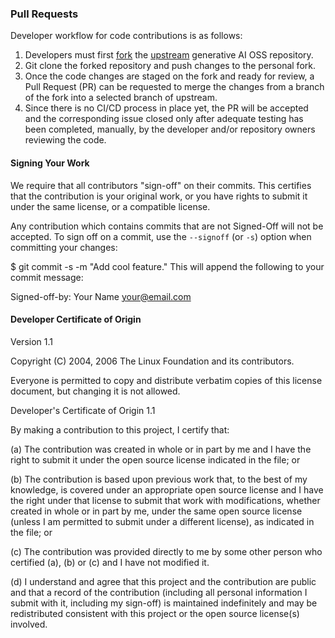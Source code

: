 ### Pull Requests
Developer workflow for code contributions is as follows:

1. Developers must first [fork](https://docs.github.com/en/pull-requests/collaborating-with-pull-requests/working-with-forks/fork-a-repo) the [upstream](https://github.com/NVIDIA/GenerativeAIExamples/tree/main) generative AI OSS repository.
2. Git clone the forked repository and push changes to the personal fork.
3. Once the code changes are staged on the fork and ready for review, a Pull Request (PR) can be requested to merge the changes from a branch of the fork into a selected branch of upstream.
4. Since there is no CI/CD process in place yet, the PR will be accepted and the corresponding issue closed only after adequate testing has been completed, manually, by the developer and/or repository owners reviewing the code.


#### Signing Your Work
We require that all contributors "sign-off" on their commits. This certifies that the contribution is your original work, or you have rights to submit it under the same license, or a compatible license.

Any contribution which contains commits that are not Signed-Off will not be accepted.
To sign off on a commit, use the `--signoff` (or `-s`) option when committing your changes:

$ git commit -s -m "Add cool feature."
This will append the following to your commit message:

Signed-off-by: Your Name <your@email.com>


#### Developer Certificate of Origin
Version 1.1

Copyright (C) 2004, 2006 The Linux Foundation and its contributors.

Everyone is permitted to copy and distribute verbatim copies of this
license document, but changing it is not allowed.


Developer's Certificate of Origin 1.1

By making a contribution to this project, I certify that:

(a) The contribution was created in whole or in part by me and I
    have the right to submit it under the open source license
    indicated in the file; or

(b) The contribution is based upon previous work that, to the best
    of my knowledge, is covered under an appropriate open source
    license and I have the right under that license to submit that
    work with modifications, whether created in whole or in part
    by me, under the same open source license (unless I am
    permitted to submit under a different license), as indicated
    in the file; or

(c) The contribution was provided directly to me by some other
    person who certified (a), (b) or (c) and I have not modified
    it.

(d) I understand and agree that this project and the contribution
    are public and that a record of the contribution (including all
    personal information I submit with it, including my sign-off) is
    maintained indefinitely and may be redistributed consistent with
    this project or the open source license(s) involved.